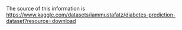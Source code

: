 The source of this information is https://www.kaggle.com/datasets/iammustafatz/diabetes-prediction-dataset?resource=download

